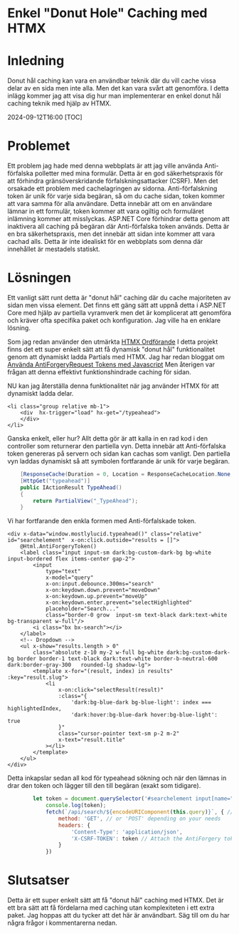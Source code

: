 # Enkel "Donut Hole" Caching med HTMX

# Inledning

Donut hål caching kan vara en användbar teknik där du vill cache vissa delar av en sida men inte alla. Men det kan vara svårt att genomföra. I detta inlägg kommer jag att visa dig hur man implementerar en enkel donut hål caching teknik med hjälp av HTMX.

<!--category-- HTMX, Razor, ASP.NET -->
<datetime class="hidden">2024-09-12T16:00</datetime>
[TOC]

# Problemet

Ett problem jag hade med denna webbplats är att jag ville använda Anti-förfalska polletter med mina formulär. Detta är en god säkerhetspraxis för att förhindra gränsöverskridande förfalskningsattacker (CSRF). Men det orsakade ett problem med cachelagringen av sidorna. Anti-förfalskning token är unik för varje sida begäran, så om du cache sidan, token kommer att vara samma för alla användare. Detta innebär att om en användare lämnar in ett formulär, token kommer att vara ogiltig och formuläret inlämning kommer att misslyckas. ASP.NET Core förhindrar detta genom att inaktivera all caching på begäran där Anti-förfalska token används. Detta är en bra säkerhetspraxis, men det innebär att sidan inte kommer att vara cachad alls. Detta är inte idealiskt för en webbplats som denna där innehållet är mestadels statiskt.

# Lösningen

Ett vanligt sätt runt detta är "donut hål" caching där du cache majoriteten av sidan men vissa element. Det finns ett gäng sätt att uppnå detta i ASP.NET Core med hjälp av partiella vyramverk men det är komplicerat att genomföra och kräver ofta specifika paket och konfiguration. Jag ville ha en enklare lösning.

Som jag redan använder den utmärkta [HTMX Ordförande](https://htmx.org/examples/lazy-load/) I detta projekt finns det ett super enkelt sätt att få dynamisk "donut hål" funktionalitet genom att dynamiskt ladda Partials med HTMX.
Jag har redan bloggat om [Använda AntiForgeryRequest Tokens med Javascript](/blog/addingxsrfforjavascript) Men återigen var frågan att denna effektivt funktionshindrade caching för sidan.

NU kan jag återställa denna funktionalitet när jag använder HTMX för att dynamiskt ladda delar.

```razor
<li class="group relative mb-1">
    <div  hx-trigger="load" hx-get="/typeahead">
    </div>
</li>
```

Ganska enkelt, eller hur? Allt detta gör är att kalla in en rad kod i den controller som returnerar den partiella vyn. Detta innebär att Anti-förfalska token genereras på servern och sidan kan cachas som vanligt. Den partiella vyn laddas dynamiskt så att symbolen fortfarande är unik för varje begäran.

```csharp
    [ResponseCache(Duration = 0, Location = ResponseCacheLocation.None, NoStore = true)]
    [HttpGet("typeahead")]
    public IActionResult TypeAhead()
    {
        return PartialView("_TypeAhead");
    }
```

Vi har fortfarande den enkla formen med Anti-förfalskade token.

```razor
<div x-data="window.mostlylucid.typeahead()" class="relative" id="searchelement"  x-on:click.outside="results = []">
    @Html.AntiForgeryToken()
    <label class="input input-sm dark:bg-custom-dark-bg bg-white input-bordered flex items-center gap-2">
        <input
            type="text"
            x-model="query"
            x-on:input.debounce.300ms="search"
            x-on:keydown.down.prevent="moveDown"
            x-on:keydown.up.prevent="moveUp"
            x-on:keydown.enter.prevent="selectHighlighted"
            placeholder="Search..."
            class="border-0 grow  input-sm text-black dark:text-white bg-transparent w-full"/>
        <i class="bx bx-search"></i>
    </label>
    <!-- Dropdown -->
    <ul x-show="results.length > 0"
        class="absolute z-10 my-2 w-full bg-white dark:bg-custom-dark-bg border border-1 text-black dark:text-white border-b-neutral-600 dark:border-gray-300   rounded-lg shadow-lg">
        <template x-for="(result, index) in results" :key="result.slug">
            <li
                x-on:click="selectResult(result)"
                :class="{
                    'dark:bg-blue-dark bg-blue-light': index === highlightedIndex,
                    'dark:hover:bg-blue-dark hover:bg-blue-light': true
                }"
                class="cursor-pointer text-sm p-2 m-2"
                x-text="result.title"
            ></li>
        </template>
    </ul>
</div>
```

Detta inkapslar sedan all kod för typeahead sökning och när den lämnas in drar den token och lägger till den till begäran (exakt som tidigare).

```javascript
        let token = document.querySelector('#searchelement input[name="__RequestVerificationToken"]').value;
            console.log(token);
            fetch(`/api/search/${encodeURIComponent(this.query)}`, { // Fixed the backtick and closing bracket
                method: 'GET', // or 'POST' depending on your needs
                headers: {
                    'Content-Type': 'application/json',
                    'X-CSRF-TOKEN': token // Attach the AntiForgery token in the headers
                }
            })
```

# Slutsatser

Detta är ett super enkelt sätt att få "donut hål" caching med HTMX. Det är ett bra sätt att få fördelarna med caching utan komplexiteten i ett extra paket. Jag hoppas att du tycker att det här är användbart. Säg till om du har några frågor i kommentarerna nedan.